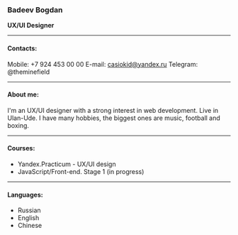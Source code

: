 ### Badeev Bogdan
__UX/UI Designer__
___
#### Contacts:
Mobile: +7 924 453 00 00
E-mail: casiokid@yandex.ru
Telegram: @theminefield
___
#### About me:
I'm an UX/UI designer with a strong interest in web development. 
Live in Ulan-Ude. I have many hobbies, the biggest ones are music, football and boxing.
___
#### Courses:
- Yandex.Practicum - UX/UI design
- JavaScript/Front-end. Stage 1 (in progress)
___
#### Languages:
- Russian
- English
- Chinese
